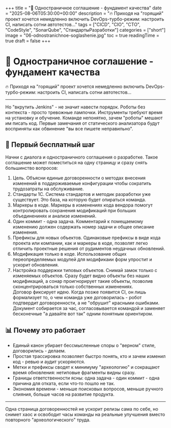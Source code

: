 +++
title = "🔧 Одностраничное соглашение - фундамент качества"
date = "2025-08-06T05:30:00+00:00"
description = "🔥 Приходя на \"горящий\" проект хочется немедленно включить DevOps-турбо-режим: настроить CI, написать сотни автотестов..."
tags = ["CICD", "CIO", "CTO", "CodeStyle", "SonarQube", "СтандартыРазработки"]
categories = ["short"]
image = "06-odnostranichnoe-soglashenie.jpg"
toc = true
readingTime = true
draft = false
+++

# 🔧 Одностраничное соглашение - фундамент качества  
  
🔥 Приходя на "горящий" проект хочется немедленно включить DevOps-турбо-режим: настроить CI, написать сотни автотестов...  
  
---  
  
Но "вкрутить Jenkins" - не значит навести порядок. Роботы без контекста - просто тревожные лампочки. Инструменты требуют время на установку и обучение. Команде непонятно, зачем "роботы" мешают им писать код. Первые замечания от статического анализатора будут восприняты как обвинение "вы все пишете неправильно".  
  
## 🧭 Первый бесплатный шаг  
Начни с диалога и одностраничного соглашения о разработке. Такое соглашение может поместиться на одну страницу и сразу снять большинство вопросов:  
1. Цель. Объясни единые договоренности о методах внесения изменений в поддерживаемые конфигурации чтобы сократить трудозатраты на обслуживание.  
2. Стандарты 1С. Система стандартов и методик разработки уже существует. Это база, на которую будет опираться команда.  
3. Маркеры в коде. Маркеры в изменениях кода вендора помогут контролировать сохранения модификаций при больших объединенинях и анализе изменений.  
4. Один коммит - одна задача. Комментарий к помещаемому изменению должен содержать номер задачи и общее описание изменения.  
5. Префиксы для новых объектов. Одинаковые префиксы в виде кода проекта или компании, как и маркеры в коде, позволят легко отличить проектные решения от рудиментов неудачных обновлений.  
6. Модификация только в коде. Использование общих переопределяемых модулей для модификаии форм упростит и ускорит обновления.  
7. Настройка поддержки типовых объектов. Снимай замок только с изменяемых объектов. Сразу будет видно объекты без наших модификаций, а сонар проигнорирует такие объекты, позволив сконцентрироваться только собственных изменениях.  
Договор фиксирует идею. Когда позже появится CI, он лишь формализует то, о чем команда уже договорилась - робот подтвердит договоренности, а не "обрушит" красными ошибками.  
Документ собирается за час, согласовывается командой и заменяет бесконечные "а давайте вот так" одним понятным ориентиром.  
  
## 📊 Почему это работает  
* Единый канон убирает бессмысленные споры о "верном" стиле, договорились - делаем.  
* Простая трассировка позволяет быстро понять, кто и зачем изменил код - ревью и аудит ускоряются.  
* Метки и префиксы сводят к минимуму "археологию" и сокращают время обновления: нетиповые фрагменты видны сразу.  
* Границы ответственности ясны: одна задача - один коммит - одна причина для отката, если что‑то пошло не так.  
* Экономия времени - меньше поисковых вопросов, меньше ручного слияния, больше часов на развитие продукта.  
  
---  
  
Одна страница договоренностей не ускорит релизы сама по себе, но снимет хаос и освободит часы команды на реальные улучшения вместо повторного "археологического" труда.  
